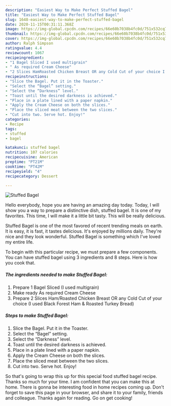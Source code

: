 ```yaml
---
description: "Easiest Way to Make Perfect Stuffed Bagel"
title: "Easiest Way to Make Perfect Stuffed Bagel"
slug: 1648-easiest-way-to-make-perfect-stuffed-bagel
date: 2020-11-15T00:31:11.368Z
image: https://img-global.cpcdn.com/recipes/66e60b7038b4fc0d/751x532cq70/stuffed-bagel-recipe-main-photo.jpg
thumbnail: https://img-global.cpcdn.com/recipes/66e60b7038b4fc0d/751x532cq70/stuffed-bagel-recipe-main-photo.jpg
cover: https://img-global.cpcdn.com/recipes/66e60b7038b4fc0d/751x532cq70/stuffed-bagel-recipe-main-photo.jpg
author: Ralph Simpson
ratingvalue: 4.4
reviewcount: 1067
recipeingredient:
- "1 Bagel Sliced I used multigrain"
- " As required Cream Cheese"
- "2 Slices HamRoasted Chicken Breast OR any Cold Cut of your choice I used Black Forest Ham  Roasted Turkey Bread"
recipeinstructions:
- "Slice the Bagel. Put it in the Toaster."
- "Select the “Bagel” setting."
- "Select the “Darkness” level."
- "Toast until the desired darkness is achieved."
- "Place in a plate lined with a paper napkin."
- "Apply the Cream Cheese on both the slices."
- "Place the sliced meat between the two slices."
- "Cut into two. Serve hot. Enjoy!"
categories:
- Recipe
tags:
- stuffed
- bagel

katakunci: stuffed bagel 
nutrition: 107 calories
recipecuisine: American
preptime: "PT21M"
cooktime: "PT42M"
recipeyield: "4"
recipecategory: Dessert

---
```



![Stuffed Bagel](https://img-global.cpcdn.com/recipes/66e60b7038b4fc0d/751x532cq70/stuffed-bagel-recipe-main-photo.jpg)

Hello everybody, hope you are having an amazing day today. Today, I will show you a way to prepare a distinctive dish, stuffed bagel. It is one of my favorites. This time, I will make it a little bit tasty. This will be really delicious.



Stuffed Bagel is one of the most favored of recent trending meals on earth. It is easy, it is fast, it tastes delicious. It's enjoyed by millions daily. They're nice and they look wonderful. Stuffed Bagel is something which I've loved my entire life.


To begin with this particular recipe, we must prepare a few components. You can have stuffed bagel using 3 ingredients and 8 steps. Here is how you cook that.

<!--inarticleads1-->

##### The ingredients needed to make Stuffed Bagel:

1. Prepare 1 Bagel Sliced (I used multigrain)
1. Make ready  As required Cream Cheese
1. Prepare 2 Slices Ham/Roasted Chicken Breast OR any Cold Cut of your choice (I used Black Forest Ham &amp; Roasted Turkey Bread)




<!--inarticleads2-->

##### Steps to make Stuffed Bagel:

1. Slice the Bagel. Put it in the Toaster.
1. Select the “Bagel” setting.
1. Select the “Darkness” level.
1. Toast until the desired darkness is achieved.
1. Place in a plate lined with a paper napkin.
1. Apply the Cream Cheese on both the slices.
1. Place the sliced meat between the two slices.
1. Cut into two. Serve hot. Enjoy!




So that's going to wrap this up for this special food stuffed bagel recipe. Thanks so much for your time. I am confident that you can make this at home. There is gonna be interesting food in home recipes coming up. Don't forget to save this page in your browser, and share it to your family, friends and colleague. Thanks again for reading. Go on get cooking!
